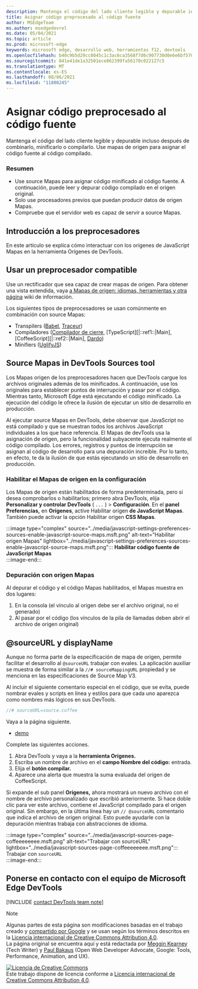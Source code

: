 ```yaml
---
description: Mantenga el código del lado cliente legible y depurable incluso después de combinarlo, minificarlo o compilarlo.
title: Asignar código preprocesado al código fuente
author: MSEdgeTeam
ms.author: msedgedevrel
ms.date: 05/04/2021
ms.topic: article
ms.prod: microsoft-edge
keywords: microsoft edge, desarrollo web, herramientas f12, devtools
ms.openlocfilehash: b40c9b5d29cc8045c1c3ac6ca3568f7d6c907730d0e6e6bf570dfc9ff87a4a8b
ms.sourcegitcommit: 841e41de1a32501ece862399fa56170c022127c5
ms.translationtype: MT
ms.contentlocale: es-ES
ms.lasthandoff: 08/06/2021
ms.locfileid: "11808245"
---
```

<!-- Copyright Meggin Kearney and Paul Bakaus

   Licensed under the Apache License, Version 2.0 (the "License");
   you may not use this file except in compliance with the License.
   You may obtain a copy of the License at

       https://www.apache.org/licenses/LICENSE-2.0

   Unless required by applicable law or agreed to in writing, software
   distributed under the License is distributed on an "AS IS" BASIS,
   WITHOUT WARRANTIES OR CONDITIONS OF ANY KIND, either express or implied.
   See the License for the specific language governing permissions and
   limitations under the License.  -->  
# <a name="map-preprocessed-code-to-source-code"></a>Asignar código preprocesado al código fuente  

Mantenga el código del lado cliente legible y depurable incluso después de combinarlo, minificarlo o compilarlo.  Use mapas de origen para asignar el código fuente al código compilado.  

### <a name="summary"></a>Resumen  

*   Use source Mapas para asignar código minificado al código fuente.  A continuación, puede leer y depurar código compilado en el origen original.  
*   Solo use procesadores previos que puedan producir datos de origen Mapas.  
*   Compruebe que el servidor web es capaz de servir a source Mapas.  
    
<!--todo: add link to preprocessors capable of producing Source Maps when section is available -->  
<!--[]: /web/tools/setup/setup-preprocessors?#supported_preprocessors ""  -->  

## <a name="get-started-with-preprocessors"></a>Introducción a los preprocesadores  

En este artículo se explica cómo interactuar con los orígenes de JavaScript Mapas en la herramienta Orígenes de DevTools.  <!--For a first overview of what preprocessors are, how each may help, and how Source Maps work; navigate to Set Up CSS & JS Preprocessors.  -->  

<!--todo: add link to Set Up CSS & JS Preprocessors when section is available -->  
<!--[]: /web/tools/setup/setup-preprocessors#debugging-and-editing-preprocessed-content ""  -->  

## <a name="use-a-supported-preprocessor"></a>Usar un preprocesador compatible  

Use un rectificador que sea capaz de crear mapas de origen.  <!--For the most popular options, navigate to preprocessor support section.  -->  Para obtener una vista extendida, vaya [a Mapas de origen: idiomas, herramientas y otra página][GitHubWikiSourceMapsLanguagesTools] wiki de información.  

<!--todo: add link to display the preprocessor support section when section is available -->  
<!--[]: /web/tools/setup/setup-preprocessors?#supported_preprocessors ""  -->  

Los siguientes tipos de preprocesadores se usan comúnmente en combinación con source Mapas:  

*   Transpilers \([Babel][BabelJS], [Traceur][GitHubWikiGoogleTraceurCompiler]\)  
*   Compiladores \([Compilador de cierre][GitHubGoogleClosureCompiler], [TypeScript][|::ref1::|Main], [CoffeeScript][|::ref2::|Main], [Dardo][DartMain]\)  
*   Minifiers \([UglifyJS][GitHubMishooUglifyJS]\)  
    
## <a name="source-maps-in-devtools-sources-tool"></a>Source Mapas in DevTools Sources tool  

Los Mapas origen de los preprocesadores hacen que DevTools cargue los archivos originales además de los minificados.  A continuación, use los originales para establecer puntos de interrupción y pasar por el código.  Mientras tanto, Microsoft Edge está ejecutando el código minificado.  La ejecución del código le ofrece la ilusión de ejecutar un sitio de desarrollo en producción.  

Al ejecutar source Mapas en DevTools, debe observar que JavaScript no está compilado y que se muestran todos los archivos JavaScript individuales a los que hace referencia.  El Mapas de devTools usa la asignación de origen, pero la funcionalidad subyacente ejecuta realmente el código compilado.  Los errores, registros y puntos de interrupción se asignan al código de desarrollo para una depuración increíble.  Por lo tanto, en efecto, te da la ilusión de que estás ejecutando un sitio de desarrollo en producción.  

### <a name="enable-source-maps-in-settings"></a>Habilitar el Mapas de origen en la configuración  

Los Mapas de origen están habilitados de forma predeterminada<!-- \(as of Microsoft Edge 39\)-->, pero si desea comprobarlos o habilitarlos; primero abra DevTools, elija **Personalizar y controlar DevTools** \( `...` \) > **Configuración**.  En el **panel Preferencias,** en **Orígenes**, active Habilitar origen **de JavaScript Mapas**.  También puede activar la opción Habilitar origen **CSS Mapas**.  

:::image type="complex" source="../media/javascript-settings-preferences-sources-enable-javascript-source-maps.msft.png" alt-text="Habilitar origen Mapas" lightbox="../media/javascript-settings-preferences-sources-enable-javascript-source-maps.msft.png":::
   **Habilitar código fuente de JavaScript Mapas**  
:::image-end:::  

### <a name="debugging-with-source-maps"></a>Depuración con origen Mapas  

Al depurar el código y el código Mapas habilitados, el Mapas muestra en dos lugares:  

1.  En la consola \(el vínculo al origen debe ser el archivo original, no el generado\)  
1.  Al pasar por el código \(los vínculos de la pila de llamadas deben abrir el archivo de origen original\)  
    
<!--todo: add link to debugging your code when section is available -->  
<!--[DebugBreakpointsStepCode]: ../debug/breakpoints/step-code.md ""  -->  

## <a name="sourceurl-and-displayname"></a>@sourceURL y displayName  

Aunque no forma parte de la especificación de mapa de origen, permite facilitar el desarrollo al `@sourceURL` trabajar con evales.  La aplicación auxiliar se muestra de forma similar a la `//# sourceMappingURL` propiedad y se menciona en las especificaciones de Source Map V3.  

Al incluir el siguiente comentario especial en el código, que se evita, puede nombrar evales y scripts en línea y estilos para que cada uno aparezca como nombres más lógicos en sus DevTools.  

```javascript
//# sourceURL=source.coffee
```  

Vaya a la página siguiente.  

*   [demo][CssNinjaDemoSourceMapping]

Complete las siguientes acciones.  

1.  Abra DevTools y vaya a la **herramienta Orígenes.**  
1.  Escriba un nombre de archivo en el **campo Nombre del código:** entrada.  
1.  Elija el **botón compilar.**  
1.  Aparece una alerta que muestra la suma evaluada del origen de CoffeeScript.  
    
Si expande el sub panel **Orígenes,** ahora mostrará un nuevo archivo con el nombre de archivo personalizado que escribió anteriormente.  Si hace doble clic para ver este archivo, contiene el JavaScript compilado para el origen original.  Sin embargo, en la última línea hay un `// @sourceURL` comentario que indica el archivo de origen original.  Esto puede ayudarle con la depuración mientras trabaja con abstracciones de idioma.  

:::image type="complex" source="../media/javascript-sources-page-coffeeeeeeee.msft.png" alt-text="Trabajar con sourceURL" lightbox="../media/javascript-sources-page-coffeeeeeeee.msft.png":::
   Trabajar con `sourceURL`  
:::image-end:::  

## <a name="getting-in-touch-with-the-microsoft-edge-devtools-team"></a>Ponerse en contacto con el equipo de Microsoft Edge DevTools

[!INCLUDE [contact DevTools team note](../includes/contact-devtools-team-note.md)]  

<!-- links -->  

[BabelJS]: https://babeljs.io "Babel es un compilador de JavaScript"  

[CoffeeScriptMain]: https://coffeescript.org "CoffeeScript"  

[CssNinjaDemoSourceMapping]: https://www.thecssninja.com/demo/source_mapping/compile.html "Un ejemplo sencillo de nomenclatura eval //# sourceURL"  

[DartMain]: https://www.dartlang.org "Lenguaje de programación de Dardo"  

[GitHubGoogleClosureCompiler]: https://github.com/google/closure-compiler "google/closure-compiler | GitHub"  

[GitHubMishooUglifyJS]: https://github.com/mishoo/UglifyJS "mishoo/UglifyJS | GitHub"  

[GitHubWikiSourceMapsLanguagesTools]: https://github.com/ryanseddon/source-map/wiki/Source-maps:-languages,-tools-and-other-info "Mapas de origen: idiomas, herramientas y otra información | GitHub wiki"  

[GitHubWikiGoogleTraceurCompiler]: https://github.com/google/traceur-compiler/wiki/Getting-Started "Introducción: google/traceur-compiler | GitHub wiki"  

[TypeScriptMain]: https://www.typescriptlang.org "TypeScript"  

> [!NOTE]
> Algunas partes de esta página son modificaciones basadas en el trabajo creado y [compartido por Google][GoogleSitePolicies] y se usan según los términos descritos en la [Licencia internacional de Creative Commons Attribution 4.0][CCA4IL].  
> La página original [](https://developers.google.com/web/tools/chrome-devtools/javascript/source-maps) se encuentra aquí y está redactada por [Meggin Kearney][MegginKearney] \(Tech Writer\) y [Paul Bakaus][PaulBakaus] \(Open Web Developer Advocate, Google: Tools, Performance, Animation, and UX\).  

[![Licencia de Creative Commons][CCby4Image]][CCA4IL]  
Este trabajo dispone de licencia conforme a [Licencia internacional de Creative Commons Attribution 4.0][CCA4IL].  

[CCA4IL]: https://creativecommons.org/licenses/by/4.0  
[CCby4Image]: https://i.creativecommons.org/l/by/4.0/88x31.png  
[GoogleSitePolicies]: https://developers.google.com/terms/site-policies  
[KayceBasques]: https://developers.google.com/web/resources/contributors#kayce-basques  
[MegginKearney]: https://developers.google.com/web/resources/contributors#meggin-kearney  
[PaulBakaus]: https://developers.google.com/web/resources/contributors#paul-bakaus  

